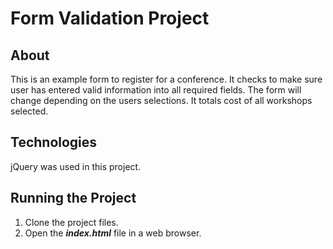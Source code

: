 
# Form Validation Project

## About
This is an example form to register for a conference. It checks to make sure user has entered valid information into all required fields. The form will change depending on the users selections. It totals cost of all workshops selected.

## Technologies 
jQuery was used in this project.

## Running the Project
1. Clone the project files.
2. Open the *__index.html__* file in a web browser.





